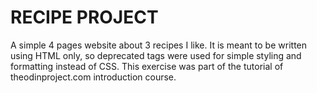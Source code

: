 # RECIPE PROJECT

A simple 4 pages website about 3 recipes I like. It is meant to be written using HTML only, so deprecated tags were used for simple styling and formatting instead of CSS.
This exercise was part of the tutorial of theodinproject.com introduction course.